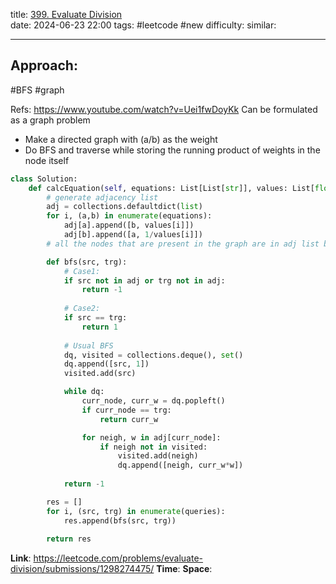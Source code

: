 title: [399. Evaluate Division](https://leetcode.com/problems/evaluate-division/)  
date: 2024-06-23 22:00
tags: #leetcode #new
difficulty:
similar: 

---
## Approach:
#BFS #graph

Refs: https://www.youtube.com/watch?v=Uei1fwDoyKk
Can be formulated as a graph problem
- Make a directed graph with (a/b) as the weight
- Do BFS and traverse while storing the running product of weights in the node itself

```python
class Solution:
    def calcEquation(self, equations: List[List[str]], values: List[float], queries: List[List[str]]) -> List[float]:
        # generate adjacency list
        adj = collections.defaultdict(list)
        for i, (a,b) in enumerate(equations):
            adj[a].append([b, values[i]])
            adj[b].append([a, 1/values[i]])
        # all the nodes that are present in the graph are in adj list by now

        def bfs(src, trg):
            # Case1:
            if src not in adj or trg not in adj:
                return -1
            
            # Case2:
            if src == trg:
                return 1
            
            # Usual BFS
            dq, visited = collections.deque(), set()
            dq.append([src, 1])
            visited.add(src)

            while dq:
                curr_node, curr_w = dq.popleft()
                if curr_node == trg:
                    return curr_w

                for neigh, w in adj[curr_node]:
                    if neigh not in visited:
                        visited.add(neigh)
                        dq.append([neigh, curr_w*w])
            
            return -1

        res = []
        for i, (src, trg) in enumerate(queries):
            res.append(bfs(src, trg))
        
        return res
```

**Link**: https://leetcode.com/problems/evaluate-division/submissions/1298274475/
**Time**:
**Space**: